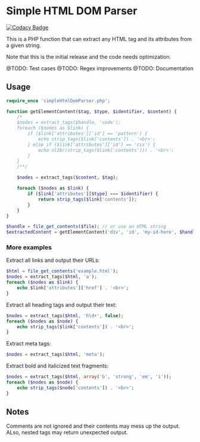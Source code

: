 # Simple HTML DOM Parser

[![Codacy Badge](https://api.codacy.com/project/badge/Grade/87df9463010447ff94ab238885fcf8df)](https://www.codacy.com/app/wolffe/simple-html-dom-parser?utm_source=github.com&amp;utm_medium=referral&amp;utm_content=wolffe/simple-html-dom-parser&amp;utm_campaign=Badge_Grade)

This is a PHP function that can extract any HTML tag and its attributes from a given string.

Note that this is the initial release and the code needs optimization.

@TODO: Test cases
@TODO: Regex improvements
@TODO: Documentation

## Usage

```php
require_once 'simpleHtmlDomParser.php';

function getElementContent($tag, $type, $identifier, $content) {
    /*
    $nodes = extract_tags($handle, 'code');
    foreach ($nodes as $link) {
        if ($link['attributes']['id'] == 'pattern') {
            echo strip_tags($link['contents']) . '<br>';
        } else if ($link['attributes']['id'] == 'css') {
            echo nl2br(strip_tags($link['contents'])) . '<br>';
        }
    }
    /**/

    $nodes = extract_tags($content, $tag);

    foreach ($nodes as $link) {
        if ($link['attributes'][$type] === $identifier) {
            return strip_tags($link['contents']);
        }
    }
}

$handle = file_get_contents($file); // or use an HTML string
$extractedContent = getElementContent('div', 'id', 'my-id-here', $handle);
```

### More examples

Extract all links and output their URLs:

```php
$html = file_get_contents('example.html');
$nodes = extract_tags($html, 'a');
foreach ($nodes as $link) {
    echo $link['attributes']['href'] . '<br>';
}
```

Extract all heading tags and output their text:

```php
$nodes = extract_tags($html, 'h\d+', false);
foreach ($nodes as $node) {
    echo strip_tags($link['contents']) . '<br>';
}
```

Extract meta tags:

```php
$nodes = extract_tags($html, 'meta');
```

Extract bold and italicized text fragments:

```php
$nodes = extract_tags($html, array('b', 'strong', 'em', 'i'));
foreach ($nodes as $node) {
    echo strip_tags($node['contents']) . '<br>';
}
```

## Notes

Comments are not ignored and their contents may mess up the output. ALso, nested tags may return unexpected output.
